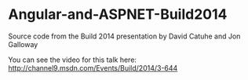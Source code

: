 Angular-and-ASPNET-Build2014
============================

Source code from the Build 2014 presentation by David Catuhe and Jon Galloway

You can see the video for this talk here: http://channel9.msdn.com/Events/Build/2014/3-644
